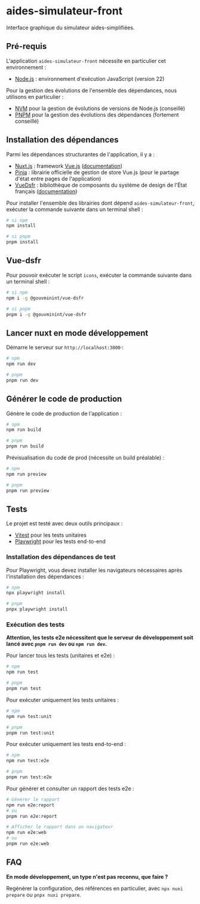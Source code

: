# aides-simulateur-front

Interface graphique du simulateur aides-simplifiées.

## Pré-requis

L'application `aides-simulateur-front` nécessite en particulier cet environnement :

* [Node.js](https://nodejs.org/fr) : environnement d'exécution JavaScript (version 22)

Pour la gestion des évolutions de l'ensemble des dépendances, nous utilisons en particulier :

* [NVM](https://github.com/nvm-sh/nvm) pour la gestion de évolutions de versions de Node.js (conseillé)
* [PNPM](https://pnpm.io/fr/) pour la gestion des évolutions des dépendances (fortement conseillé)

## Installation des dépendances

Parmi les dépendances structurantes de l'application, il y a :
* [Nuxt.js](https://nuxt.com) : framework [Vue.js](https://fr.vuejs.org) ([documentation](https://nuxt.com/docs/getting-started/introduction))
* [Pinia](https://pinia.vuejs.org) : librairie officielle de gestion de store Vue.js (pour le partage d'état entre pages de l'application)
* [VueDsfr](https://vue-ds.fr) : bibliothèque de composants du système de design de l'État français ([documentation](https://vue-dsfr.netlify.app))

Pour installer l'ensemble des librairies dont dépend `aides-simulateur-front`, exécuter la commande suivante dans un terminal shell :

```bash
# si npm
npm install

# si pnpm
pnpm install
```
## Vue-dsfr

Pour pouvoir exécuter le script `icons`, exécuter la commande suivante dans un terminal shell :

```bash
# si npm
npm i -g @gouvminint/vue-dsfr

# si pnpm
pnpm i -g @gouvminint/vue-dsfr
```

## Lancer nuxt en mode développement

Démarre le serveur sur `http://localhost:3000`·:

```bash
# npm
npm run dev

# pnpm
pnpm run dev
```

## Générer le code de production

Génère le code de production de l'application :

```bash
# npm
npm run build

# pnpm
pnpm run build
```

Prévisualisation du code de prod (nécessite un build préalable) :

```bash
# npm
npm run preview

# pnpm
pnpm run preview
```

## Tests

Le projet est testé avec deux outils principaux :
* [Vitest](https://vitest.dev) pour les tests unitaires
* [Playwright](https://playwright.dev) pour les tests end-to-end

### Installation des dépendances de test

Pour Playwright, vous devez installer les navigateurs nécessaires après l'installation des dépendances :

```bash
# npm
npx playwright install

# pnpm
pnpx playwright install
```

### Exécution des tests

**Attention, les tests e2e nécessitent que le serveur de développement soit lancé avec `pnpm run dev` ou `npm run dev`.**

Pour lancer tous les tests (unitaires et e2e) :

```bash
# npm
npm run test

# pnpm
pnpm run test
```

Pour exécuter uniquement les tests unitaires :

```bash
# npm
npm run test:unit

# pnpm
pnpm run test:unit
```

Pour exécuter uniquement les tests end-to-end :

```bash
# npm
npm run test:e2e

# pnpm
pnpm run test:e2e
```

Pour générer et consulter un rapport des tests e2e :

```bash
# Générer le rapport
npm run e2e:report
# ou
pnpm run e2e:report

# Afficher le rapport dans un navigateur
npm run e2e:web
# ou
pnpm run e2e:web
```

## FAQ

**En mode développement, un type n'est pas reconnu, que faire ?**

Regénérer la configuration, des références en particulier, avec `npx nuxi prepare` ou `pnpx nuxi prepare`.
